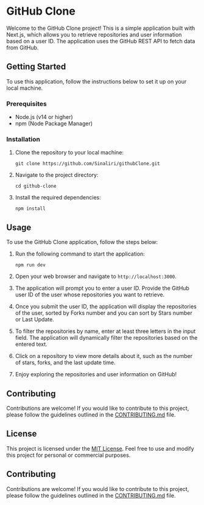 # GitHub Clone

Welcome to the GitHub Clone project! This is a simple application built with Next.js, which allows you to retrieve repositories and user information based on a user ID. The application uses the GitHub REST API to fetch data from GitHub.

## Getting Started

To use this application, follow the instructions below to set it up on your local machine.

### Prerequisites

- Node.js (v14 or higher)
- npm (Node Package Manager)

### Installation

1. Clone the repository to your local machine:

   ```shell
   git clone https://github.com/Sinaliri/githubClone.git
   ```

2. Navigate to the project directory:

   ```shell
   cd github-clone
   ```

3. Install the required dependencies:

   ```shell
   npm install
   ```


## Usage

To use the GitHub Clone application, follow the steps below:

1. Run the following command to start the application:

   ```shell
   npm run dev
   ```

2. Open your web browser and navigate to `http://localhost:3000`.

3. The application will prompt you to enter a user ID. Provide the GitHub user ID of the user whose repositories you want to retrieve.

4. Once you submit the user ID, the application will display the repositories of the user, sorted by Forks number and you can sort by Stars number or Last Update.

5. To filter the repositories by name, enter at least three letters in the input field. The application will dynamically filter the repositories based on the entered text.

6. Click on a repository to view more details about it, such as the number of stars, forks, and the last update time.

7. Enjoy exploring the repositories and user information on GitHub!

## Contributing

Contributions are welcome! If you would like to contribute to this project, please follow the guidelines outlined in the [CONTRIBUTING.md](CONTRIBUTING.md) file.

## License

This project is licensed under the [MIT License](LICENSE). Feel free to use and modify this project for personal or commercial purposes.
## Contributing

Contributions are welcome! If you would like to contribute to this project, please follow the guidelines outlined in the [CONTRIBUTING.md](CONTRIBUTING.md) file.
